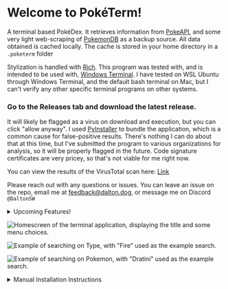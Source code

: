 # Welcome to PokéTerm!
A terminal based PokéDex. It retrieves information from [PokeAPI](https://pokeapi.co/), and some very light web-scraping of [PokemonDB](https://pokemondb.net/) as a backup source. All data obtained is cached locally. The cache is stored in your home directory in a `.poketerm` folder 

Stylization is handled with [Rich](https://github.com/Textualize/rich). This program was tested with, and is intended to be used with, [Windows Terminal](https://apps.microsoft.com/detail/9N0DX20HK701?hl=en-US&gl=US). I have tested on WSL Ubuntu through Windows Terminal, and the default bash terminal on Mac, but I can't verify any other specific terminal programs on other systems.

### Go to the Releases tab and download the latest release. ###

It will likely be flagged as a virus on download and execution, but you can click "allow anyway". I used [PyInstaller](https://pyinstaller.org/en/stable/) to bundle the application, which is a common cause for false-positive results. 
There's nothing I can do about that at this time, but I've submitted the program to various organizations for analysis, so it will be properly flagged in the future. Code signature certificates are very pricey, so that's not viable for me right now.

You can view the results of the VirusTotal scan here: [Link](https://www.virustotal.com/gui/file/9c894b40c4940ce9791655c3bb1087b2b18f88260f88431526a5562e37076297)

Please reach out with any questions or issues. You can leave an issue on the repo, email me at [feedback@dalton.dog](mailto:feedback@dalton.dog), or message me on Discord `@DaltonSW`

<details>
<summary>Upcoming Features!</summary>
 <ul>
  <li>Configuration Options</li>
   <ul>
    <li>Colorblind Mode</li>
    <li>Background caching of information</li>
    <li>Limiting information by generations</li>
   </ul>
  <li>Prettier and Improved Layouts</li>
  <li>More Accurate and Detailed Information</li>
  <li>More Things to Search On</li>
  <li>Fuzzy Searching</li>
  <li>Rendering "Links" to Other Pages (Ex: Jump to "Grass" type screen directly from "Bulbasaur" page)</li>
  <li>Calculators</li>
  <li>Plenty of other stuff that I think of as the project continues!</li>
 </ul>
</details>

![Homescreen of the terminal application, displaying the title and some menu choices.](https://i.imgur.com/wRvhXIn.png)

![Example of searching on Type, with "Fire" used as the example search.](https://i.imgur.com/PIc3WAq.png)

![Example of searching on Pokemon, with "Dratini" used as the example search.](https://i.imgur.com/BpulMLS.png)

<details>
<summary>Manual Installation Instructions</summary>
<b>Requirement:</b> You must have Python installed. I don't presently know what version range works, but I've been developing on 3.11.  

<b>Recommended:</b> Have some sort of Git client installed (either Git Bash or GitHub Desktop) to clone the repo. While you can download the source code as a ZIP and run it, you won't be able to easily obtain any updates I'll be making.

<b>Recommended:</b> Put this in a virtual environment

Create a folder for the project. Right-click inside and click `Open in Terminal`.
```ps
git clone 'https://github.com/DaltonSW/PokeTerm.git' # Download the codebase to the folder
python -m venv .venv # Create a Python virtual environment named '.venv'
```
</details>
